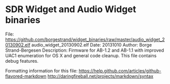 
SDR Widget and Audio Widget binaries
====================================

File: https://github.com/borgestrand/widget_binaries/raw/master/audio_widget_20130902.elf
audio_widget_20130902.elf
Date: 20131010 
Author: Borge Strand-Bergesen
Description:
Firmware for AB-1.2 and AB-1.1 with improved UAC1 enumeration for OS X and general code cleanup. This file contains debug features. 


Formatting information for this file:
https://help.github.com/articles/github-flavored-markdown
http://daringfireball.net/projects/markdown/syntax